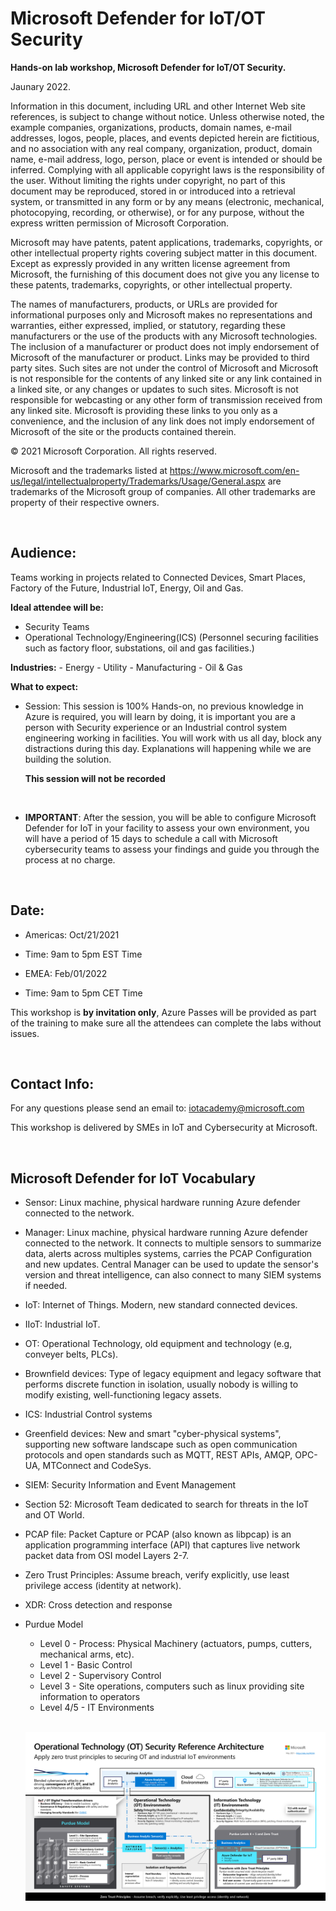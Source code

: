 # Microsoft Defender for IoT/OT Security


**Hands-on lab workshop, Microsoft Defender for IoT/OT Security.**



Jaunary 2022.

Information in this document, including URL and other Internet Web site references, is subject to change without notice. Unless otherwise noted, the example companies, organizations, products, domain names, e-mail addresses, logos, people, places, and events depicted herein are fictitious, and no association with any real company, organization, product, domain name, e-mail address, logo, person, place or event is intended or should be inferred. Complying with all applicable copyright laws is the responsibility of the user. Without limiting the rights under copyright, no part of this document may be reproduced, stored in or introduced into a retrieval system, or transmitted in any form or by any means (electronic, mechanical, photocopying, recording, or otherwise), or for any purpose, without the express written permission of Microsoft Corporation.

Microsoft may have patents, patent applications, trademarks, copyrights, or other intellectual property rights covering subject matter in this document. Except as expressly provided in any written license agreement from Microsoft, the furnishing of this document does not give you any license to these patents, trademarks, copyrights, or other intellectual property.

The names of manufacturers, products, or URLs are provided for informational purposes only and Microsoft makes no representations and warranties, either expressed, implied, or statutory, regarding these manufacturers or the use of the products with any Microsoft technologies. The inclusion of a manufacturer or product does not imply endorsement of Microsoft of the manufacturer or product. Links may be provided to third party sites. Such sites are not under the control of Microsoft and Microsoft is not responsible for the contents of any linked site or any link contained in a linked site, or any changes or updates to such sites. Microsoft is not responsible for webcasting or any other form of transmission received from any linked site. Microsoft is providing these links to you only as a convenience, and the inclusion of any link does not imply endorsement of Microsoft of the site or the products contained therein.

© 2021 Microsoft Corporation. All rights reserved.

Microsoft and the trademarks listed at https://www.microsoft.com/en-us/legal/intellectualproperty/Trademarks/Usage/General.aspx are trademarks of the Microsoft group of companies. All other trademarks are property of their respective owners.

</br>

## **Audience:** ##

Teams working in projects related to Connected Devices, Smart Places, Factory of the Future, Industrial IoT, Energy, Oil and Gas.
  
  **Ideal attendee will be:**

   - Security Teams 
   - Operational Technology/Engineering(ICS)
		(Personnel securing facilities such as factory floor, substations, oil and gas facilities.)

  **Industries:**
    - Energy 
	  - Utility
	  - Manufacturing
	  - Oil & Gas

  **What to expect:**
  - Session: This session is 100% Hands-on, no previous knowledge in Azure is required, you will learn by doing, it is important you are a person with Security experience or an Industrial control system engineering working in facilities. You will work with us all day, block any distractions during this day. Explanations will happening while we are building the solution.

    **This session will not be recorded**
  </br>

  - **IMPORTANT**: After the session, you will be able to configure Microsoft Defender for IoT in your facility to assess your own environment, you will have a period of 15 days to schedule a call with Microsoft cybersecurity teams to assess your findings and guide you through the process at no charge.

</br>

## **Date:** ##

- Americas: Oct/21/2021
- Time: 9am to 5pm EST Time

- EMEA: Feb/01/2022
- Time: 9am to 5pm CET Time

This workshop is **by invitation only**, Azure Passes will be provided as part of the training to make sure all the attendees can complete the labs without issues.

</br>

## **Contact Info:** ##

For any questions please send an email to:
iotacademy@microsoft.com

This workshop is delivered by SMEs in IoT and Cybersecurity at Microsoft.

</br>

## **Microsoft Defender for IoT Vocabulary** ## 

- Sensor: Linux machine, physical hardware running Azure defender connected to the network. 
- Manager: Linux machine, physical hardware running Azure defender connected to the network. It connects to multiple sensors to summarize data, alerts across multiples systems, carries the PCAP Configuration and new updates. Central Manager can be used to update the sensor's version and threat intelligence, can also connect to many SIEM systems if needed.
- IoT: Internet of Things. Modern, new standard connected devices.
- IIoT: Industrial IoT.
- OT: Operational Technology, old equipment and technology (e.g, conveyer belts, PLCs).
- Brownfield devices: Type of legacy equipment and legacy software that performs discrete function in isolation, usually nobody is willing to modify existing, well-functioning legacy assets. 
- ICS: Industrial Control systems
- Greenfield devices: New and smart "cyber-physical systems", supporting new software landscape such as open communication protocols and open standards such as MQTT, REST APIs, AMQP, OPC-UA, MTConnect and CodeSys.
- SIEM: Security Information and Event Management
- Section 52: Microsoft Team dedicated to search for threats in the IoT and OT World.
- PCAP file: Packet Capture or PCAP (also known as libpcap) is an application programming interface (API) that captures live network packet data from OSI model Layers 2-7.
- Zero Trust Principles: Assume breach, verify explicitly, use least privilege access (identity at network).
- XDR: Cross detection and response
- Purdue Model
    - Level 0 - Process: Physical Machinery (actuators, pumps, cutters, mechanical arms, etc).
    - Level 1 - Basic Control
    - Level 2 - Supervisory Control
    - Level 3 - Site operations, computers such as linux providing site information to operators
    - Level 4/5 - IT Environments
  
  </br>

  ![Purdue model](./images/ot-deployments.png 'Purdue Model')

